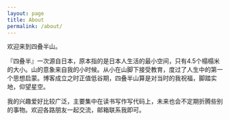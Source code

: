 ```yaml
---
layout: page
title: About
permalink: /about/
---
```


欢迎来到四叠半山。

『四叠半』一次源自日本，原本指的是日本人生活的最小空间，只有4.5个榻榻米的大小。山的意象来自我的小时候。从小在山脚下接受教育，度过了人生中的第一个思想启蒙。博客成立之时正值低谷期，四叠半山算是对当时的我祝福，脚踏实地，仰望星空。

我的兴趣爱好比较广泛，主要集中在读书写作写代码上，未来也会不定期折腾些别的事物。欢迎各路朋友一起交流，邮箱联系我即可。